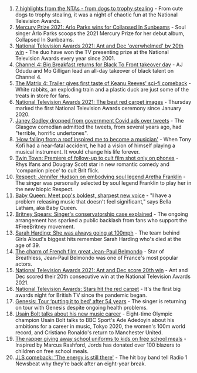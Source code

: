 1. [7 highlights from the NTAs - from dogs to trophy stealing](https://www.bbc.co.uk/news/entertainment-arts-58509116?at_medium=RSS&at_campaign=KARANGA) - From cute dogs to trophy stealing, it was a night of chaotic fun at the National Television Awards.
2. [Mercury Prize 2021: Arlo Parks wins for Collapsed In Sunbeams](https://www.bbc.co.uk/news/entertainment-arts-58509085?at_medium=RSS&at_campaign=KARANGA) - Soul singer Arlo Parks scoops the 2021 Mercury Prize for her debut album, Collapsed In Sunbeams.
3. [National Television Awards 2021: Ant and Dec 'overwhelmed' by 20th win](https://www.bbc.co.uk/news/entertainment-arts-58509117?at_medium=RSS&at_campaign=KARANGA) - The duo have won the TV presenting prize at the National Television Awards every year since 2001.
4. [Channel 4: Big Breakfast returns for Black To Front takeover day](https://www.bbc.co.uk/news/entertainment-arts-58506168?at_medium=RSS&at_campaign=KARANGA) - AJ Odudu and Mo Gilligan lead an all-day takeover of black talent on Channel 4.
5. [The Matrix 4: Trailer gives first taste of Keanu Reeves' sci-fi comeback](https://www.bbc.co.uk/news/entertainment-arts-58500875?at_medium=RSS&at_campaign=KARANGA) - White rabbits, an exploding train and a plastic duck are just some of the treats in store for fans.
6. [National Television Awards 2021: The best red carpet images](https://www.bbc.co.uk/news/entertainment-arts-58509115?at_medium=RSS&at_campaign=KARANGA) - Thursday marked the first National Television Awards ceremony since January 2020.
7. [Janey Godley dropped from government Covid ads over tweets](https://www.bbc.co.uk/news/uk-scotland-58505151?at_medium=RSS&at_campaign=KARANGA) - The Glasgow comedian admitted the tweets, from several years ago, had "terrible, horrific undertones".
8. ['How falling from a roof inspired me to become a musician'](https://www.bbc.co.uk/news/stories-58465559?at_medium=RSS&at_campaign=KARANGA) - When Tony Kofi had a near-fatal accident, he had a vision of himself playing a musical instrument. It would change his life forever.
9. [Twin Town: Premiere of follow-up to cult film shot only on phones](https://www.bbc.co.uk/news/uk-wales-58504522?at_medium=RSS&at_campaign=KARANGA) - Rhys Ifans and Dougray Scott star in new romantic comedy and 'companion piece' to cult Brit flick.
10. [Respect: Jennifer Hudson on embodying soul legend Aretha Franklin](https://www.bbc.co.uk/news/entertainment-arts-57867411?at_medium=RSS&at_campaign=KARANGA) - The singer was personally selected by soul legend Franklin to play her in the new biopic Respect.
11. [Baby Queen: Meet pop's boldest, sharpest new voice](https://www.bbc.co.uk/news/entertainment-arts-58462521?at_medium=RSS&at_campaign=KARANGA) - "I have a problem releasing music that doesn't feel significant," says Bella Latham, aka Baby Queen.
12. [Britney Spears: Singer's conservatorship case explained](https://www.bbc.co.uk/news/world-us-canada-53494405?at_medium=RSS&at_campaign=KARANGA) - The ongoing arrangement has sparked a public backlash from fans who support the #FreeBritney movement.
13. [Sarah Harding: She was always going at 100mph](https://www.bbc.co.uk/news/newsbeat-58457843?at_medium=RSS&at_campaign=KARANGA) - The team behind Girls Aloud's biggest hits remember Sarah Harding who's died at the age of 39.
14. [The charm of French film great Jean-Paul Belmondo](https://www.bbc.co.uk/news/entertainment-arts-11811293?at_medium=RSS&at_campaign=KARANGA) - Star of Breathless, Jean-Paul Belmondo was one of France's most popular actors.
15. [National Television Awards 2021: Ant and Dec score 20th win](https://www.bbc.co.uk/news/entertainment-arts-58510892?at_medium=RSS&at_campaign=KARANGA) - Ant and Dec scored their 20th consecutive win at the National Television Awards 2021.
16. [National Television Awards: Stars hit the red carpet](https://www.bbc.co.uk/news/entertainment-arts-58508240?at_medium=RSS&at_campaign=KARANGA) - It's the first big awards night for British TV since the pandemic began.
17. [Genesis: Tour ‘putting it to bed’ after 54 years](https://www.bbc.co.uk/news/entertainment-arts-58508715?at_medium=RSS&at_campaign=KARANGA) - The singer is returning on tour with Genesis despite ongoing health problems.
18. [Usain Bolt talks about his new music career](https://www.bbc.co.uk/sport/av/athletics/58504620?at_medium=RSS&at_campaign=KARANGA) - Eight-time Olympic champion Usain Bolt talks to BBC Sport's Ade Adedoyin about his ambitions for a career in music, Tokyo 2020, the women's 100m world record, and Cristiano Ronaldo's return to Manchester United.
19. [The rapper giving away school uniforms to kids on free school meals](https://www.bbc.co.uk/news/uk-england-london-58494041?at_medium=RSS&at_campaign=KARANGA) - Inspired by Marcus Rashford, Jords has donated over 100 blazers to children on free school meals.
20. [JLS comeback: 'The energy is still there'](https://www.bbc.co.uk/news/newsbeat-58466089?at_medium=RSS&at_campaign=KARANGA) - The hit boy band tell Radio 1 Newsbeat why they're back after an eight-year break.
